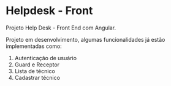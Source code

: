 # Helpdesk - Front

Projeto Help Desk - Front End com Angular.

Projeto em desenvolvimento, algumas funcionalidades já estão implementadas como:

1. Autenticação de usuário
2. Guard e Receptor
3. Lista de técnico
4. Cadastrar técnico
   
